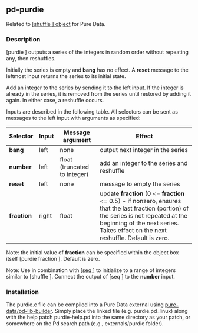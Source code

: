 ## pd-purdie
Related to [[shuffle ] object](https://github.com/metamystical/pd-shuffle) for Pure Data.

### Description

[purdie ] outputs a series of the integers in random order without repeating any, then reshuffles. 

Initially the series is empty and **bang** has no effect. A **reset** message to the leftmost input returns the series to its initial state. 

Add an integer to the series by sending it to the left input. If the integer is already in the series, it is removed from the series until restored by adding it again. In either case, a reshuffle occurs.

Inputs are described in the following table. All selectors can be sent as messages to the left input with arguments as specified:

| Selector     | Input | Message argument | Effect                            |
|--------------|-------|------------------|-----------------------------------|
| **bang**     | left  | none             | output next integer in the series |
| **number**   | left  | float (truncated to integer)  | add an integer to the series and reshuffle |
| **reset**    | left  | none             | message to empty the series |
| **fraction** | right | float            | update **fraction** (0 <= **fraction** <= 0.5) - if nonzero, ensures that the last fraction (portion) of the series is not repeated at the beginning of the next series. Takes effect on the next reshuffle. Default is zero. |

Note: the initial value of **fraction** can be specified within the object box itself [purdie fraction ]. Default is zero.

Note:  Use in combination with [[seq ]](https://github.com/metamystical/pd-seq) to initialize to a range of integers similar to [shuffle ]. Connect the output of [seq ] to the **number** input.

### Installation

The purdie.c file can be compiled into a Pure Data external using [pure-data/pd-lib-builder](https://github.com/pure-data/pd-lib-builder). Simply place the linked file (e.g. purdie.pd_linux) along with the help patch purdie-help.pd into the same directory as your patch, or somewhere on the Pd search path (e.g., externals/purdie folder).
